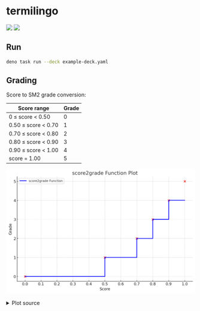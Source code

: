 # termilingo

![](https://github.com/ayakovlenko/termilingo/actions/workflows/test.yaml/badge.svg)
[![](https://coveralls.io/repos/github/ayakovlenko/termilingo/badge.svg?branch=main)](https://coveralls.io/github/ayakovlenko/termilingo?branch=main)

## Run

```sh
deno task run --deck example-deck.yaml
```

## Grading

Score to SM2 grade conversion:

| Score range         | Grade |
| ------------------- | ----- |
| 0 ≤ score < 0.50    | 0     |
| 0.50 ≤ score < 0.70 | 1     |
| 0.70 ≤ score < 0.80 | 2     |
| 0.80 ≤ score < 0.90 | 3     |
| 0.90 ≤ score < 1.00 | 4     |
| score = 1.00        | 5     |

![](./docs/score2grade-plot.png)

<details>

<summary>Plot source</summary>

```python
import matplotlib.pyplot as plt
import numpy as np

# Define the score ranges and corresponding grades
score_ranges = [0, 0.5, 0.7, 0.8, 0.9, 1.0]
grades = [0, 1, 2, 3, 4, 5]

# Extend the score ranges to create steps
extended_scores = []
extended_grades = []

for i in range(len(score_ranges) - 1):
    extended_scores.append(score_ranges[i])
    extended_scores.append(score_ranges[i+1])
    extended_grades.append(grades[i])
    extended_grades.append(grades[i])

# Plot the function
plt.figure(figsize=(10, 6))
plt.step(extended_scores, extended_grades, where='post', label='score2grade Function', color='b', linewidth=2)
plt.scatter(score_ranges, grades, color='red')  # Highlight the points

# Adding labels and title
plt.xlabel('Score')
plt.ylabel('Grade')
plt.title('score2grade Function Plot')
plt.xticks(np.arange(0, 1.1, 0.1))
plt.yticks(np.arange(6))
plt.grid(True)
plt.legend()
plt.show()
```

</details>
